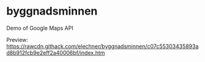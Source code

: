 # byggnadsminnen
Demo of Google Maps API

Preview: 
https://rawcdn.githack.com/elechner/byggnadsminnen/c07c55303435893ad8b912fcb9e2eff2a40006bf/index.htm
